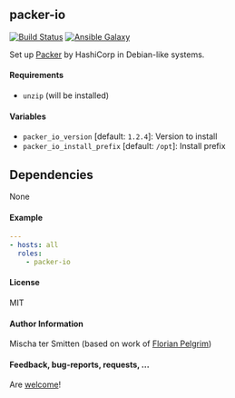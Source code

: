 ## packer-io

[![Build Status](https://travis-ci.org/Oefenweb/ansible-packer-io.svg?branch=master)](https://travis-ci.org/Oefenweb/ansible-packer-io) [![Ansible Galaxy](http://img.shields.io/badge/ansible--galaxy-packer--io-blue.svg)](https://galaxy.ansible.com/tersmitten/packer-io)

Set up [Packer](https://packer.io/) by HashiCorp in Debian-like systems.

#### Requirements

* `unzip` (will be installed)

#### Variables

* `packer_io_version` [default: `1.2.4`]: Version to install
* `packer_io_install_prefix` [default: `/opt`]: Install prefix

## Dependencies

None

#### Example

```yaml
---
- hosts: all
  roles:
    - packer-io
```

#### License

MIT

#### Author Information

Mischa ter Smitten (based on work of [Florian Pelgrim](https://github.com/craneworks))

#### Feedback, bug-reports, requests, ...

Are [welcome](https://github.com/Oefenweb/ansible-packer-io/issues)!
